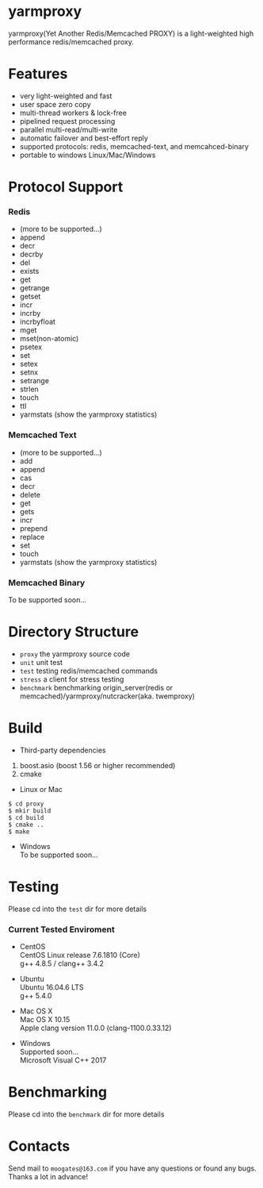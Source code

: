 # yarmproxy
yarmproxy(Yet Another Redis/Memcached PROXY) is a light-weighted high performance redis/memcached proxy.

# Features
- very light-weighted and fast
- user space zero copy
- multi-thread workers & lock-free
- pipelined request processing
- parallel multi-read/multi-write
- automatic failover and best-effort reply
- supported protocols: redis, memcached-text, and memcahced-binary
- portable to windows Linux/Mac/Windows

# Protocol Support
### Redis
  - (more to be supported...)  
  - append  
  - decr  
  - decrby  
  - del  
  - exists  
  - get  
  - getrange  
  - getset  
  - incr  
  - incrby  
  - incrbyfloat  
  - mget  
  - mset(non-atomic)  
  - psetex  
  - set  
  - setex  
  - setnx  
  - setrange  
  - strlen  
  - touch  
  - ttl  
  - yarmstats (show the yarmproxy statistics)  

### Memcached Text
  - (more to be supported...)  
  - add  
  - append  
  - cas   
  - decr  
  - delete  
  - get   
  - gets   
  - incr  
  - prepend  
  - replace  
  - set  
  - touch  
  - yarmstats (show the yarmproxy statistics)  

### Memcached Binary
To be supported soon...  

# Directory Structure
  - `proxy` the yarmproxy source code
  - `unit` unit test
  - `test` testing redis/memcached commands
  - `stress` a client for stress testing
  - `benchmark` benchmarking origin_server(redis or memcached)/yarmproxy/nutcracker(aka. twemproxy)  
  
# Build  
- Third-party dependencies  
1) boost.asio (boost 1.56 or higher recommended)   
2) cmake  
   
 - Linux or Mac   
```
$ cd proxy
$ mkir build
$ cd build
$ cmake ..
$ make
```

 - Windows  
To be supported soon...  
    
# Testing  
Please cd into the `test` dir for more details
  
### Current Tested Enviroment  
- CentOS  
  CentOS Linux release 7.6.1810 (Core)  
  g++ 4.8.5 / clang++ 3.4.2  

- Ubuntu   
 Ubuntu 16.04.6 LTS   
 g++ 5.4.0    

- Mac OS X  
  Mac OS X 10.15   
  Apple clang version 11.0.0 (clang-1100.0.33.12)
  
- Windows  
  Supported soon...   
  Microsoft Visual C++ 2017  
  
# Benchmarking  
 Please cd into the `benchmark` dir for more details
  
# Contacts  
  Send mail to `moogates@163.com` if you have any questions or found any bugs.  
  Thanks a lot in advance!


